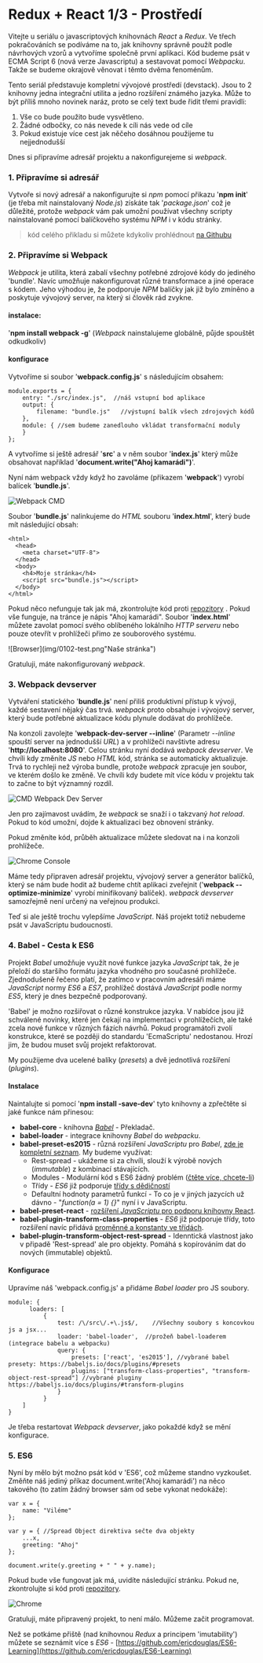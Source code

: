 Redux + React 1/3 - Prostředí
========================

Vitejte u seriálu o javascriptových knihovnách *React* a *Redux*. Ve třech pokračováních se podíváme na to, jak knihovny správně použít podle návrhových vzorů a vytvoříme společně první aplikaci. Kód budeme psát v ECMA Script 6 (nová verze Javascriptu) a sestavovat pomocí *Webpacku*. Takže se budeme okrajově věnovat i těmto dvěma fenoménům.

Tento seriál představuje kompletní vývojové prostředí (devstack). Jsou to 2 knihovny jedna integrační utilita a jedno rozšíření známého jazyka. Může to být příliš mnoho novinek naráz, proto se celý text bude řidit třemi pravidli:

1. Vše co bude použito bude vysvětleno.
2. Žádné odbočky, co nás nevede k cíli nás vede od cíle
3. Pokud existuje více cest jak něčeho dosáhnou použijeme tu nejjednodušší

Dnes si připravíme adresář projektu a nakonfigurejeme si *webpack*.

### 1. Připravíme si adresář
Vytvoře si nový adresář a nakonfigurujte si *npm* pomocí přikazu '**npm init**' (je třeba mít nainstalovaný *Node.js*) získáte tak '*package.json*' což je důležité, protože *webpack* vám pak umožní používat všechny scripty nainstalované pomocí balíčkového systému *NPM* i v kódu stránky.

> kód celého přikladu si můžete kdykoliv prohlédnout [na Githubu](https://github.com/dizzyn/root-react-redux)

### 2. Připravíme si Webpack
*Webpack* je utilita, která zabalí všechny potřebné zdrojové kódy do jediného 'bundle'. Navíc umožňuje nakonfigurovat různé transformace a jiné operace s kódem. Jeho výhodou je, že podporuje *NPM* balíčky jak již bylo zmíněno a poskytuje vývojový server, na který si člověk rád zvykne.

#### instalace:
'**npm install webpack -g**' (*Webpack* nainstalujeme globálně, půjde spouštět odkudkoliv)

####  konfigurace
Vytvoříme si soubor '**webpack.config.js**' s následujícím obsahem:

    module.exports = {
        entry: "./src/index.js",  //náš vstupní bod aplikace
        output: {
            filename: "bundle.js"   //výstupní balík všech zdrojových kódů
        },
        module: { //sem budeme zanedlouho vkládat transformační moduly
        }
    };

A vytvoříme si ještě adresář '**src**' a v něm soubor '**index.js**' který může obsahovat například '**document.write("Ahoj kamarádi")**'.

Nyní nám webpack vždy když ho zavoláme (přikazem '**webpack**') vyrobí balícek '**bundle.js**'.

![Webpack CMD](img/0101-webpack.png "Výroba statického bundle.js")

Soubor '**bundle.js**' nalinkujeme do *HTML* souboru '**index.html**', který bude mít následující obsah:

    <html>
      <head>
        <meta charset="UTF-8">
      </head>
      <body>
        <h4>Moje stránka</h4>
        <script src="bundle.js"></script>
      </body>
    </html>

Pokud něco nefunguje tak jak má, zkontrolujte  kód proti [repozitory](https://github.com/dizzyn/root-react-redux) . Pokud vše funguje, na tránce je nápis "Ahoj kamarádi". Soubor '**index.html**' můžete zavolat pomocí svého oblíbeného lokálního *HTTP serveru* nebo pouze otevřít v prohlížeči přimo ze souborového systému.

![Browser](img/0102-test.png"Naše stránka")

Gratuluji, máte nakonfigurovaný *webpack*.

### 3. Webpack devserver

Vytváření statického '**bundle.js**' není přiliš produktivní přístup k vývoji, každé sestavení nějaký čas trvá. *webpack* proto obsahuje i vývojový server, který  bude potřebné aktualizace kódu plynule dodávat do prohlížeče.

Na konzoli zavolejte '**webpack-dev-server --inline**' (Parametr *--inline* spouští server na jednodušší *URL*) a v prohlížeči navštivte adresu '**http://localhost:8080**'. Celou stránku nyní dodává *webpack devserver*. Ve chvíli kdy změníte *JS* nebo *HTML*  kód, stránka se automaticky aktualizuje. Trvá to rychleji než výroba bundle, protože *webpack* zpracuje jen soubor, ve kterém došlo ke změně.  Ve chvíli kdy budete mít více kódu v projektu tak to začne to být významný rozdíl.

![CMD Webpack Dev Server](img/0103-webpack-dev-server.png "Webpack dev server")

Jen pro zajímavost uvádím, že *webpack* se snaží i o takzvaný *hot reload*. Pokud to kód umožní, dojde k aktualizaci bez obnovení stránky.

Pokud změníte kód, průběh aktualizace můžete sledovat na i na konzoli prohlížeče.

![Chrome Console](img/0104-webpack-dev-server-update.png "Automatická aktualizace stránky")

Máme tedy připraven adresář projektu, vývojový server a generátor balíčků, který se nám bude hodit až budeme chtít aplikaci zveřejnit ('**webpack --optimize-minimize**' vyrobí minifikovaný balíček). *webpack devserver* samozřejmě není určený na veřejnou produkci.

Teď si ale ještě trochu vylepšíme *JavaScript*. Náš projekt totiž nebudeme psát v JavaScriptu budoucnosti.

### 4. Babel - Cesta k ES6
Projekt *Babel* umožňuje využít nové funkce jazyka *JavaScript* tak, že je přeloží do staršího formátu jazyka vhodného pro současné prohlížeče. Zjednodušeně řečeno platí, že zatímco v pracovním adresáři máme *JavaScript* normy *ES6* a *ES7*, prohlížeč dostává *JavaScript* podle normy *ES5*, který je dnes bezpečně podporovaný.

'Babel' je možno rozšiřovat o různé konstrukce jazyka. V nabídce jsou již schválené novinky, které jen čekají na implementaci v prohlížečích, ale také zcela nové funkce v různých fázích návrhů. Pokud programátoři zvolí konstrukce, které se později do standardu 'EcmaScriptu' nedostanou. Hrozí jim, že budou muset svůj projekt refaktorovat.

My použijeme dva ucelené balíky  (*presets*) a dvě jednotlivá rozšíření (*plugins*).

#### Instalace
Naintalujte si pomocí '**npm install  -save-dev**' tyto knihovny a zpřečtěte si jaké funkce nám přinesou:

- **babel-core** - knihovna [*Babel*](https://babeljs.io/) - Překladač.
- **babel-loader** - integrace knihovny *Babel* do *webpacku*.
- **babel-preset-es2015** - různá rozšíření *JavaScriptu* pro *Babel*, [zde je kompletní seznam](https://babeljs.io/docs/plugins/preset-es2015/). My budeme využívat:
    - Rest-spread - ukážeme si za chvíli, slouží k výrobě nových (*immutable*) z kombinací stávajících.
    - Modules - Modulární kód s ES6 žádný problém ([čtěte více, chcete-li](http://www.2ality.com/2014/09/es6-modules-final.html))
    - Třídy - *ES6* již podporuje [třídy s dědičností](https://github.com/lukehoban/es6features#classes)
    - Defaultní hodnoty parametrů funkcí - To co je v jiných jazycích už dávno - "*function(a = 1) {}*" nyní i v JavaScriptu.
- **babel-preset-react** - [rozšíření *JavaScriptu* pro podporu knihovny React](http://babeljs.io/docs/plugins/preset-react/).
- **babel-plugin-transform-class-properties** - *ES6* již podporuje třídy, toto rozšíření navíc přidává [proměnné a konstanty ve třídách](https://github.com/jeffmo/es-class-fields-and-static-properties).
- **babel-plugin-transform-object-rest-spread** - Idenntická vlastnost jako v připadě 'Rest-spread' ale pro objekty. Pomáhá s kopírováním dat do nových (immutable) objektů.

#### Konfigurace
Upravíme náš 'webpack.config.js' a přidáme *Babel loader* pro JS soubory.

    module: {
          loaders: [
              {
                  test: /\/src\/.+\.js$/,    //Všechny soubory s koncovkou js a jsx...
                  loader: 'babel-loader',  //prožeň babel-loaderem (integrace babelu a webpacku)
                  query: {
                      presets: ['react', 'es2015'], //vybrané babel presety: https://babeljs.io/docs/plugins/#presets
                      plugins: ["transform-class-properties", "transform-object-rest-spread"] //vybrané pluginy https://babeljs.io/docs/plugins/#transform-plugins
                  }
              }
        ]
    }

Je třeba restartovat *Webpack devserver*, jako pokaždé když se mění konfigurace.

### 5. ES6

Nyní by mělo být možno psát kód v 'ES6', což můžeme standno vyzkoušet. Změňte náš jediný příkaz document.write('Ahoj kamarádi') na něco takového (to zatím žádný browser sám od sebe vykonat nedokáže):

    var x = {
        name: "Viléme"
    };

    var y = { //Spread Object direktiva sečte dva objekty
        ...x,
        greeting: "Ahoj"
    };

    document.write(y.greeting + " " + y.name);

Pokud bude vše fungovat jak má, uvidíte následující stránku. Pokud ne, zkontrolujte si kód proti [repozitory](https://github.com/dizzyn/root-react-redux).

![Chrome](img/0105-es6-code.png "Naše stránka s ES6 kódem přeloženým do ES5")

Gratuluji, máte připravený projekt, to není málo. Můžeme začit programovat.

Než se potkáme přiště (nad knihovnou *Redux* a principem 'imutability') můžete se seznámit více s *ES6* - [https://github.com/ericdouglas/ES6-Learning](https://github.com/ericdouglas/ES6-Learning)
